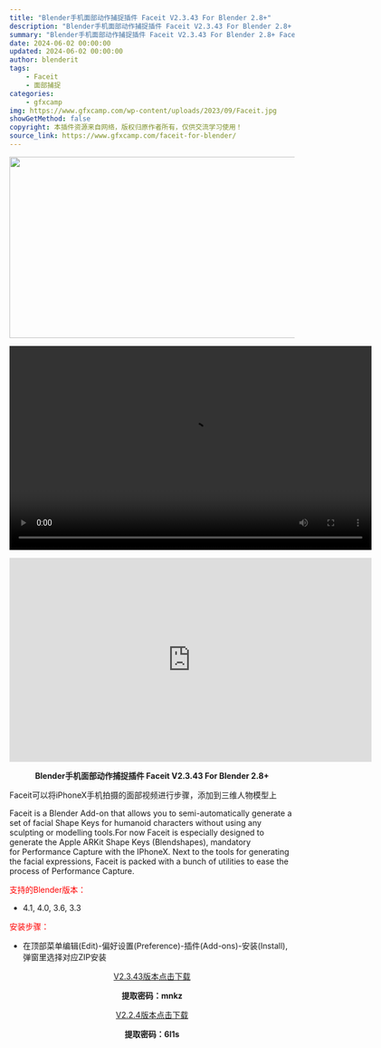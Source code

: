 ```yaml
---
title: "Blender手机面部动作捕捉插件 Faceit V2.3.43 For Blender 2.8+"
description: "Blender手机面部动作捕捉插件 Faceit V2.3.43 For Blender 2.8+ Faceit可以将iPhoneX手机拍摄的面部视频进行步骤，添加到三维人物模型上 Faceit is..."
summary: "Blender手机面部动作捕捉插件 Faceit V2.3.43 For Blender 2.8+ Faceit可以将iPhoneX手机拍摄的面部视频进行步骤，添加到三维人物模型上 Faceit is..."
date: 2024-06-02 00:00:00
updated: 2024-06-02 00:00:00
author: blenderit
tags: 
    - Faceit
    - 面部捕捉
categories:
    - gfxcamp
img: https://www.gfxcamp.com/wp-content/uploads/2023/09/Faceit.jpg
showGetMethod: false
copyright: 本插件资源来自网络，版权归原作者所有，仅供交流学习使用！
source_link: https://www.gfxcamp.com/faceit-for-blender/
---
```

<div><p><img decoding="async" class="aligncenter size-full wp-image-115286" src="https://www.gfxcamp.com/wp-content/uploads/2023/09/Faceit.jpg" data-src="https://www.gfxcamp.com/wp-content/uploads/2023/09/Faceit.jpg" alt="" width="640" height="320" data-srcset="https://www.gfxcamp.com/wp-content/uploads/2023/09/Faceit.jpg 640w, https://www.gfxcamp.com/wp-content/uploads/2023/09/Faceit-150x75.jpg 150w" data-sizes="(max-width: 640px) 100vw, 640px"><br>
</p><center><div style="width: 640px;" class="wp-video"><!--[if lt IE 9]><script>document.createElement('video');</script><![endif]-->
<video class="wp-video-shortcode" id="video-94715-1" width="640" height="360" preload="true" controls="controls"><source type="video/mp4" src="http://cloud.video.taobao.com/play/u/null/p/1/e/6/t/1/429712430066.mp4?_=1"></source><a href="http://cloud.video.taobao.com/play/u/null/p/1/e/6/t/1/429712430066.mp4">http://cloud.video.taobao.com/play/u/null/p/1/e/6/t/1/429712430066.mp4</a></video></div></center><p style="text-align: center;"><iframe loading="lazy" src="https://player.youku.com/embed/XNTEzODE0OTE0MA==" width="640" height="360" frameborder="0" allowfullscreen="allowfullscreen"></iframe></p><p style="text-align: center;"><strong>Blender手机面部动作捕捉插件 Faceit V2.3.43 For Blender 2.8+</strong></p><p>Faceit可以将iPhoneX手机拍摄的面部视频进行步骤，添加到三维人物模型上</p><p>Faceit is a Blender Add-on that allows you to semi-automatically generate a set of facial Shape Keys for humanoid characters without using any sculpting or modelling tools.For now Faceit is especially designed to generate the Apple ARKit Shape Keys (Blendshapes), mandatory for Performance Capture with the IPhoneX. Next to the tools for generating the facial expressions, Faceit is packed with a bunch of utilities to ease the process of Performance Capture.</p><p style="text-align: left;"><span style="color: #ff0000;">支持的Blender版本：</span></p><ul>
<li style="text-align: left;">4.1, 4.0, 3.6, 3.3</li>
</ul><p style="text-align: left;"><span style="color: #ff0000;">安装步骤：</span></p><ul>
<li>在顶部菜单编辑(Edit)-偏好设置(Preference)-插件(Add-ons)-安装(Install),弹窗里选择对应ZIP安装</li>
</ul><p style="text-align: center;"><a class="maxbutton-3 maxbutton maxbutton-baidu" target="_blank" rel="noopener" href="https://pan.baidu.com/s/13aUdNSr5Mo3z7y_VIqaAGg?pwd=mnkz"><span class="mb-text">V2.3.43版本点击下载</span></a></p><p style="text-align: center;"><strong>提取密码：mnkz</strong></p><p style="text-align: center;"><a class="maxbutton-3 maxbutton maxbutton-baidu" target="_blank" rel="noopener" href="https://pan.baidu.com/s/1nBSjAmTSP9ZsjM8LGVGnxA?pwd=6l1s"><span class="mb-text">V2.2.4版本点击下载</span></a></p><p style="text-align: center;"><strong>提取密码：6l1s</strong></p></div>